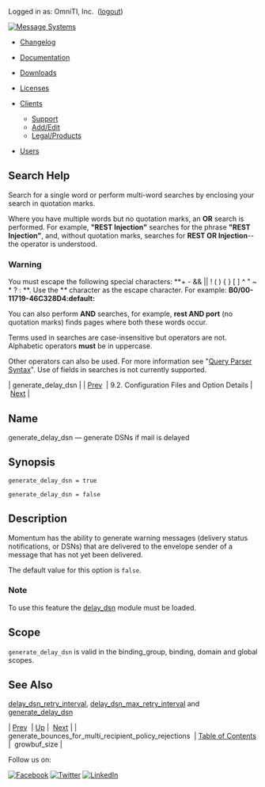 Logged in as: OmniTI, Inc.  ([logout](https://support.messagesystems.com/logout.php))

[![Message Systems](https://support.messagesystems.com/images/ms-white205.png)](https://support.messagesystems.com/start.php) 

*   [Changelog](https://support.messagesystems.com/start.php?show=changelog)
*   [Documentation](https://support.messagesystems.com/docs/)
*   [Downloads](https://support.messagesystems.com/start.php)

*   [Licenses](https://support.messagesystems.com/license_summary.php)
*   <a href="">Clients</a>
    *   [Support](https://support.messagesystems.com/cs.php)
    *   [Add/Edit](https://support.messagesystems.com/edit_client.php)
    *   [Legal/Products](https://support.messagesystems.com/edit_products.php)
*   [Users](https://support.messagesystems.com/edit_customer.php)

## Search Help

Search for a single word or perform multi-word searches by enclosing your search in quotation marks.

Where you have multiple words but no quotation marks, an **OR** search is performed. For example, **"REST Injection"** searches for the phrase **"REST Injection"**, and, without quotation marks, searches for **REST OR Injection**--the operator is understood.

### Warning

You must escape the following special characters: **+ - && || ! ( ) { } [ ] ^ " ~ * ? : \**. Use the **\** character as the escape character. For example: **B0/00-11719-46C328D4\:default\:**

You can also perform **AND** searches, for example, **rest AND port** (no quotation marks) finds pages where both these words occur.

Terms used in searches are case-insensitive but operators are not. Alphabetic operators **must** be in uppercase.

Other operators can also be used. For more information see "[Query Parser Syntax](https://lucene.apache.org/core/old_versioned_docs/versions/3_0_0/queryparsersyntax.html)". Use of fields in searches is not currently supported.

| generate_delay_dsn |
| [Prev](conf.ref.generate_bounces_for_multi_recipient_policy_rejections.php)  | 9.2. Configuration Files and Option Details |  [Next](conf.ref.growbuf_size.php) |

<a name="conf.ref.generate_delay_dsn"></a>
## Name

generate_delay_dsn — generate DSNs if mail is delayed

## Synopsis

`generate_delay_dsn = true`

`generate_delay_dsn = false`

<a name="idp9701232"></a>
## Description

Momentum has the ability to generate warning messages (delivery status notifications, or DSNs) that are delivered to the envelope sender of a message that has not yet been delivered.

The default value for this option is `false`.

### Note

To use this feature the [delay_dsn](modules.delay_dsn.php "14.25. delay_dsn – Delay DSN Generation") module must be loaded.

<a name="idp9706096"></a>
## Scope

`generate_delay_dsn` is valid in the binding_group, binding, domain and global scopes.

<a name="idp9708176"></a>
## See Also

[delay_dsn_retry_interval](conf.ref.delay_dsn_retry_interval.php "delay_dsn_retry_interval"), [delay_dsn_max_retry_interval](conf.ref.delay_dsn_max_retry_interval.php "delay_dsn_max_retry_interval") and [generate_delay_dsn](conf.ref.generate_delay_dsn.php "generate_delay_dsn")

| [Prev](conf.ref.generate_bounces_for_multi_recipient_policy_rejections.php)  | [Up](conf.ref.files.php) |  [Next](conf.ref.growbuf_size.php) |
| generate_bounces_for_multi_recipient_policy_rejections  | [Table of Contents](index.php) |  growbuf_size |

Follow us on:

[![Facebook](https://support.messagesystems.com/images/icon-facebook.png)](http://www.facebook.com/messagesystems) [![Twitter](https://support.messagesystems.com/images/icon-twitter.png)](http://twitter.com/#!/MessageSystems) [![LinkedIn](https://support.messagesystems.com/images/icon-linkedin.png)](http://www.linkedin.com/company/message-systems)